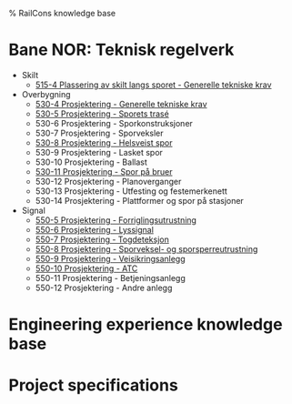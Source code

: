 % RailCons knowledge base

# Bane NOR: Teknisk regelverk

 - Skilt
    - [515-4 Plassering av skilt langs sporet - Generelle tekniske krav](skilt-515-plassering.html)
 - Overbygning
    - [530-4 Prosjektering - Generelle tekniske krav](overbygning-530-4-generelt.html)
    - [530-5 Prosjektering - Sporets trasé](overbygning-530-5-trase.html)
    - 530-6 Prosjektering - Sporkonstruksjoner
    - 530-7 Prosjektering - Sporveksler
    - [530-8 Prosjektering - Helsveist spor](overbygning-530-8-helsveist.html)
    - 530-9 Prosjektering - Lasket spor
    - 530-10 Prosjektering - Ballast
    - [530-11 Prosjektering - Spor på bruer](overbygning-530-11-spor-bru.html)
    - 530-12 Prosjektering - Planoverganger
    - 530-13 Prosjektering - Utfesting og festemerkenett
    - 530-14 Prosjektering - Plattformer og spor på stasjoner
 - Signal
    - [550-5 Prosjektering - Forriglingsutrustning](signal-550-5-forrigling.html)
    - [550-6 Prosjektering - Lyssignal](signal-550-6-lyssignal.html)
    - [550-7 Prosjektering - Togdeteksjon](signal-550-7-togdeteksjon.html)
    - [550-8 Prosjektering - Sporveksel- og sporsperreutrustning](signal-550-8-spv-sperre.html)
    - [550-9 Prosjektering - Veisikringsanlegg](signal-550-9-veisikring.html)
    - [550-10 Prosjektering - ATC](signal-550-10-atc.html)
    - 550-11 Prosjektering - Betjeningsanlegg
    - 550-12 Prosjektering - Andre anlegg

# Engineering experience knowledge base

# Project specifications
